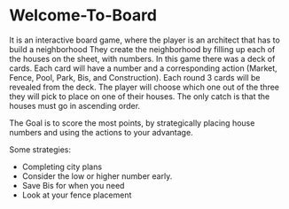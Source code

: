 # Welcome-To-Board
It is an interactive board game, where the player is an architect that has to build a neighborhood 
They create the neighborhood by filling up each of the houses on the sheet, with numbers.
In this game there was a deck of cards. Each card will have a number and a corresponding action (Market, Fence, Pool, Park, Bis, and Construction). 
Each round 3 cards will be revealed from the deck. The player will choose which one out of the three they will pick to place on one of their houses.
The only catch is that the houses must go in ascending order.

The Goal is to score the most points, by strategically placing house numbers and using the actions to your advantage.

Some strategies:
- Completing city plans
- Consider the low or higher number early.
- Save Bis for when you need
- Look at your fence placement



